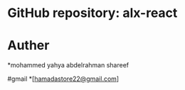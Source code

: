 # GitHub repository: alx-react

# Auther 
*mohammed yahya abdelrahman shareef

#gmail 
*[hamadastore22@gmail.com]
